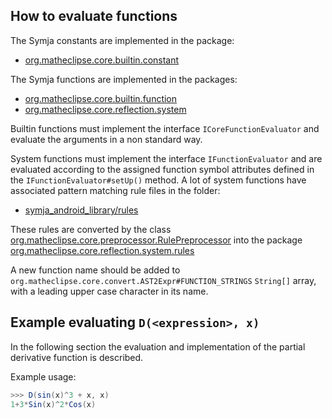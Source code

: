 ## How to evaluate functions

The Symja constants are implemented in the package:

* [org.matheclipse.core.builtin.constant](https://bitbucket.org/axelclk/symja_android_library/src/master/symja_android_library/matheclipse-core/src/main/java/org/matheclipse/core/builtin/constant/)

The Symja functions are implemented in the packages:

* [org.matheclipse.core.builtin.function](https://bitbucket.org/axelclk/symja_android_library/src/master/symja_android_library/matheclipse-core/src/main/java/org/matheclipse/core/builtin/function/)
* [org.matheclipse.core.reflection.system](https://bitbucket.org/axelclk/symja_android_library/src/master/symja_android_library/matheclipse-core/src/main/java/org/matheclipse/core/reflection/system/)

Builtin functions must implement the interface `ICoreFunctionEvaluator` and evaluate the arguments in a non standard way.

System functions must implement the interface `IFunctionEvaluator` and are evaluated according to the assigned function symbol attributes defined in the `IFunctionEvaluator#setUp()` method.
A lot of system functions have associated pattern matching rule files in the folder:

* [symja_android_library/rules](https://bitbucket.org/axelclk/symja_android_library/src/master/symja_android_library/rules/)

These rules are converted by the class [org.matheclipse.core.preprocessor.RulePreprocessor](https://bitbucket.org/axelclk/symja_android_library/src/master/symja_android_library/tools/src/main/java/org/matheclipse/core/preprocessor/RulePreprocessor.java)
into the package [org.matheclipse.core.reflection.system.rules](https://bitbucket.org/axelclk/symja_android_library/src/master/symja_android_library/matheclipse-core/src/main/java/org/matheclipse/core/reflection/system/rules/)

A new function name should be added to `org.matheclipse.core.convert.AST2Expr#FUNCTION_STRINGS` `String[]` array, with a leading upper case character in its name.

## Example evaluating `D(<expression>, x)`

In the following section the evaluation and implementation of the partial derivative function is described.

Example usage:

```java
>>> D(sin(x)^3 + x, x)
1+3*Sin(x)^2*Cos(x)
```
